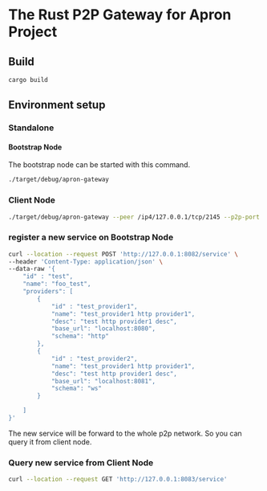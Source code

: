# The Rust P2P Gateway for Apron Project

## Build

```bash
cargo build
```

## Environment setup

### Standalone

#### Bootstrap Node
The bootstrap node can be started with this command.

```bash
./target/debug/apron-gateway
```
### Client Node

```bash
./target/debug/apron-gateway --peer /ip4/127.0.0.1/tcp/2145 --p2p-port 2146 --mgmt-port 8083
```

### register a new service on Bootstrap Node

```bash
curl --location --request POST 'http://127.0.0.1:8082/service' \
--header 'Content-Type: application/json' \
--data-raw '{
    "id" : "test",
    "name": "foo_test",
    "providers": [
        {
            "id" : "test_provider1",
            "name": "test_provider1 http provider1",
            "desc": "test http provider1 desc",
            "base_url": "localhost:8080",
            "schema": "http"
        },
        {
            "id" : "test_provider2",
            "name": "test_provider1 http provider1",
            "desc": "test http provider1 desc",
            "base_url": "localhost:8081",
            "schema": "ws"
        }

    ]
}'
```

The new service will be forward to the whole p2p network. So you can query it from client node. 


### Query new service from Client Node

```bash
curl --location --request GET 'http://127.0.0.1:8083/service'
```